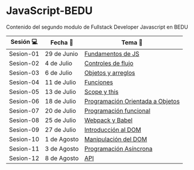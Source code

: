# JavaScript-BEDU
Contenido del segundo modulo de Fullstack Developer Javascript en BEDU

| Sesión :computer: | Fecha :floppy_disk: | Tema :crystal_ball: | 
| ------------- |------------- | ------------- |
| Sesion-01 | 29 de Junio | [Fundamentos de JS](https://github.com/mibarra24/JavaScript-BEDU/tree/main/sesion-01) |
| Sesion-02 | 4 de Julio | [Controles de flujo](https://github.com/mibarra24/JavaScript-BEDU/tree/main/sesion-02) |
| Sesion-03 | 6 de Julio | [Objetos y arreglos](https://github.com/mibarra24/JavaScript-BEDU/tree/main/sesion-03) |
| Sesion-04 | 11 de Julio | [Funciones](https://github.com/mibarra24/JavaScript-BEDU/tree/main/sesion-04) |
| Sesion-05 | 13 de Julio | [Scope y this](https://github.com/mibarra24/JavaScript-BEDU/tree/main/sesion-05) |
| Sesion-06 | 18 de Julio | [Programación Orientada a Objetos](https://github.com/mibarra24/JavaScript-BEDU/tree/main/sesion-06) |
| Sesion-07 | 20 de Julio | [Programación funcional](https://github.com/mibarra24/JavaScript-BEDU/tree/main/sesion-07) |
| Sesion-08 | 25 de Julio | [Webpack y Babel](https://github.com/mibarra24/JavaScript-BEDU/tree/main/sesion-08) |
| Sesion-09 | 27 de Julio | [Introducción al DOM](https://github.com/mibarra24/JavaScript-BEDU/tree/main/sesion-09) |
| Sesion-10 | 1 de Agosto | [Manipulación del DOM](https://github.com/mibarra24/JavaScript-BEDU/tree/main/sesion-10) |
| Sesion-11 | 3 de Agosto | [Programación Asíncrona](https://github.com/mibarra24/JavaScript-BEDU/tree/main/sesion-11) |
| Sesion-12 | 8 de Agosto | [API](https://github.com/mibarra24/JavaScript-BEDU/tree/main/sesion-12) |